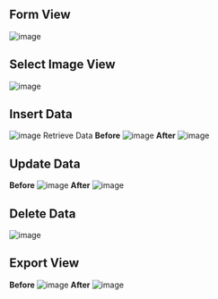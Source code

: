 ## Form View
![image](https://github.com/seymanurkaraoglan/WinFormInFirebase/assets/60842938/1bdd10f4-43f1-43f7-8b1f-8523ecba1b52)

## Select Image View
![image](https://github.com/seymanurkaraoglan/WinFormInFirebase/assets/60842938/79b53fe9-6654-4524-9a56-9ccf5f6b04ac)

## Insert Data
![image](https://github.com/seymanurkaraoglan/WinFormInFirebase/assets/60842938/ee3127c6-af35-405a-ac0c-5b4067ad8517)
Retrieve Data
**Before**
![image](https://github.com/seymanurkaraoglan/WinFormInFirebase/assets/60842938/fc47a080-0bdb-4ccd-af29-d7399cef26f2)
**After**
![image](https://github.com/seymanurkaraoglan/WinFormInFirebase/assets/60842938/e554ef7a-8762-48fa-8239-edc9f441b521)

## Update Data
**Before**
![image](https://github.com/seymanurkaraoglan/WinFormInFirebase/assets/60842938/e554ef7a-8762-48fa-8239-edc9f441b521)
**After**
![image](https://github.com/seymanurkaraoglan/WinFormInFirebase/assets/60842938/38baa8be-1f36-4e01-acbe-08f5b54635c6)
## Delete Data
![image](https://github.com/seymanurkaraoglan/WinFormInFirebase/assets/60842938/ddd28a5a-a699-45ec-82cb-8e208c9422d0)

## Export View
**Before**
![image](https://github.com/seymanurkaraoglan/WinFormInFirebase/assets/60842938/5e41000c-7ee4-4968-8398-1115fdad9c47)
**After**
![image](https://github.com/seymanurkaraoglan/WinFormInFirebase/assets/60842938/8dff90eb-b66b-4b65-b51f-8e89016ce59d)


